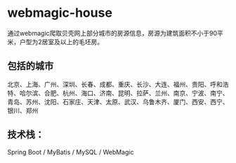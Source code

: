 # webmagic-house
通过webmagic爬取贝壳网上部分城市的房源信息，房源为建筑面积不小于90平米，户型为2居室及以上的毛坯房。

## 包括的城市
北京、上海、广州、深圳、长春、成都、重庆、长沙、大连、福州、贵阳、呼和浩特、哈尔滨、合肥、杭州、海口、济南、昆明、拉萨、兰州、南京、宁波、南宁、青岛、苏州、沈阳、石家庄、天津、太原、武汉、乌鲁木齐、厦门、西安、西宁、银川、郑州

## 技术栈：
Spring Boot / MyBatis / MySQL / WebMagic
